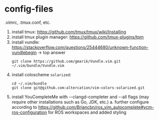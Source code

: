 # config-files
.vimrc, .tmux.conf, etc.

1. install tmux: https://github.com/tmux/tmux/wiki/Installing
2. install tmux plugin manager: https://github.com/tmux-plugins/tpm
3. install vundle: https://stackoverflow.com/questions/25444680/unknown-function-vundlebegin -> top answer
    ```
    git clone https://github.com/gmarik/Vundle.vim.git ~/.vim/bundle/Vundle.vim
    ```
4. install coloscheme `solarized`: 
    ```
    cd ~/.vim/bundle
    git clone git@github.com:altercation/vim-colors-solarized.git
    ```
5. install YouCompleteMe with --clangd-completer and --all flags (may require other installations such as Go, JDK, etc.)
  a. further configure according to https://github.com/Briancbn/ros_vim_autocomplete#ycm-ros-configuration for ROS workspaces and added styling
